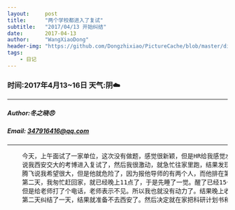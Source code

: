 ```yaml
---
layout:     post
title:      "两个学校都进入了复试"
subtitle:   "2017/04/13 开始纠结"
date:       2017-04-13
author:     "WangXiaoDong"
header-img: "https://github.com/Dongzhixiao/PictureCache/blob/master/diaryPic/20170413.jpg?raw=true"
tags:
    - 日记
---
```


### 时间:2017年4月13~16日 天气:阴:cloud:
-----
#####   Author:冬之晓:angry:
#####   Email: 347916416@qq.com
----------

<pre>
    今天，上午面试了一家单位，这次没有做题，感觉很新颖，但是HR给我感觉水平很高！然后中午突然接到了电话，
    说我西安交大的考博进入复试了，然后我很激动，就急忙往家里跑，结果发现没票了，就买了第二天的票。后面的面试都推了。
    腾飞说我希望很大，但是他就危险了，因为报他导师的有两个人，而他排在第二位。哎，其实我希望也不大哎。
    第二天，我匆忙赶回家，就已经晚上11点了，于是先睡了一觉。醒了已经15号周六了，周六一天去了姥姥家，然后准备第二天去交大见老师，
    但是给老师打了个电话，老师表示不见。所以我也就没有动力了。结果晚上收到通知，中科院的也进入复试了，我听了之后异常纠结……
    第二天纠结了一天，结果就准备不去西安了。然后决定就在家把科研计划书和PPT做好，然后在做打算。
</pre>

